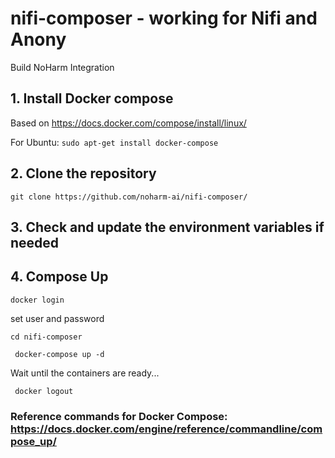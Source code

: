 # nifi-composer - working for Nifi and Anony
Build NoHarm Integration

## 1. Install Docker compose 
Based on https://docs.docker.com/compose/install/linux/

For Ubuntu:
``` sudo apt-get install docker-compose ```

## 2. Clone the repository
``` git clone https://github.com/noharm-ai/nifi-composer/ ```

## 3. Check and update the environment variables if needed

## 4. Compose Up

``` docker login ```

set user and password

``` cd nifi-composer ```

``` docker-compose up -d```

Wait until the containers are ready...

``` docker logout```


### Reference commands for Docker Compose: https://docs.docker.com/engine/reference/commandline/compose_up/

